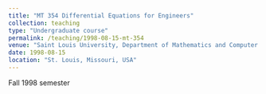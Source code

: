 ```yaml
---
title: "MT 354 Differential Equations for Engineers"
collection: teaching
type: "Undergraduate course"
permalink: /teaching/1998-08-15-mt-354
venue: "Saint Louis University, Department of Mathematics and Computer Science"
date: 1998-08-15
location: "St. Louis, Missouri, USA"
---
```


Fall 1998 semester
